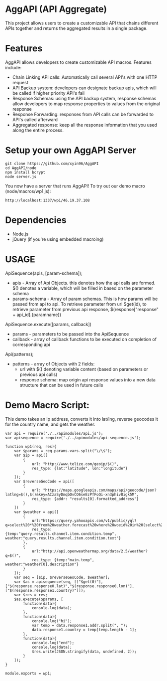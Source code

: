 # AggAPI (API Aggregate)
This project allows users to create a customizable API that chains different APIs together and returns the aggregated results in a single package.

# Features
AggAPI allows developers to create customizable API macros. Features include:

 * Chain Linking API calls: Automatically call several API's with one HTTP request
 * API Backup system: developers can designate backup apis, which will be called if higher priority API's fail
 * Response Schemas: using the API backup system, response schemas allow developers to map response properties to values from the original response
 * Response Forwarding: responses from API calls can be forwarded to API's called afterward
 * Aggregated response: keep all the response information that you used along the entire process.

# Setup your own AggAPI Server
```
git clone https://github.com/xyin96/AggAPI
cd AggAPI/node
npm install bcrypt
node server.js
```
You now have a server that runs AggAPI! To try out our demo macro (node/macros/wp1.js):
```
http://localhost:1337/wp1/46.19.37.108
```

# Dependencies
 * Node.js
 * jQuery (if you're using embedded macroing)

# USAGE
ApiSequence(apis, [param-schema]);
 * apis - Array of Api Objects. this denotes how the api calls are formed. $() denotes a variable, which will be filled in based on the parameter schema
 * params-schema - Array of param schemas. This is how params will be passed from api to api. To retrieve parameter from url $get(id), to retrieve parameter from previous api response, $(response["response" + api_id].{paramname})

ApiSequence.execute([params, callback])
 * params - parameters to be passed into the ApiSequence
 * callback - array of callback functions to be executed on completion of corresponding api

Api(patterns);
 * patterns - array of Objects with 2 fields:
   * url with $() denoting variable content (based on parameters or previous api calls)
   * response schema: map origin api response values into a new data structure that can be used in future calls

# Demo Macro Script:
This demo takes an ip address, converts it into lat/lng, reverse geocodes it for the country name, and gets the weather.

```
var api = require('./../apimodules/api.js');
var apisequence = require('./../apimodules/api-sequence.js');

function wp1(req, res){
    var $params = req.params.vars.split("\/\$");
    var $ip = api([
        {
            url: "http://www.telize.com/geoip/$()", 
            res_type: {lat:"latitude", lon:"longitude"}
        }
    ]);
    var $reverseGeoCode = api([
        {
            url: "https://maps.googleapis.com/maps/api/geocode/json?latlng=$(),$()&key=AIzaSyDmqbOvCO6seEzPfFoQi-xn3phiv8igk5M",
            res_type: {addr: "results[0].formatted_address"}
        }
    ])
    var $weather = api([
        {
            url:"https://query.yahooapis.com/v1/public/yql?q=select%20*%20from%20weather.forecast%20where%20woeid%20in%20(select%20woeid%20from%20geo.places(1)%20where%20text%3D%22$()%22)&format=json&env=store%3A%2F%2Fdatatables.org%2Falltableswithkeys",
            res_type: {temp:"query.results.channel.item.condition.temp", weather:"query.results.channel.item.condition.text"}
        },
        {
            url:"http://api.openweathermap.org/data/2.5/weather?q=$()",
            res_type: {temp:"main.temp", weather:"weather[0].description"}
        }
    ]);
    var seq = [$ip, $reverseGeoCode, $weather];
    var $as = apisequence(seq, [["$get(0)"],["$(response.response0.lat)","$(response.response0.lon)"],["$(response.response1.country)"]]);
    var $res = res;
    $as.execute($params, [
        function(data){
            console.log(data);
        },
        function(data){
            console.log("hi");
            var temp = data.response1.addr.split(", ");
            data.response1.country = temp[temp.length - 1];
        },
        function(data){
            console.log("end");
            console.log(data);
            $res.write(JSON.stringify(data, undefined, 2));
        }
    ]); 
}

module.exports = wp1; 

```

